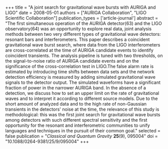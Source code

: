 +++
title = "A joint search for gravitational wave bursts with AURIGA and LIGO"
date = 2008-05-01
authors = ["AURIGA Collaboration", "LIGO Scientific Collaboration"]
publication_types = ['article-journal']
abstract = "The first simultaneous operation of the AURIGA detector(63) and the LIGO observatory(64) was an opportunity to explore real data, joint analysis methods between two very different types of gravitational wave detectors: resonant bars and interferometers. This paper describes a coincident gravitational wave burst search, where data from the LIGO interferometers are cross-correlated at the time of AURIGA candidate events to identify coincident transients. The analysis pipeline is tuned with two thresholds, on the signal-to-noise ratio of AURIGA candidate events and on the significance of the cross-correlation test in LIGO.The false alarm rate is estimated by introducing time shifts between data sets and the network detection efficiency is measured by adding simulated gravitational wave signals to the detector output. The simulated waveforms have a significant fraction of power in the narrower AURIGA band. In the absence of a detection, we discuss how to set an upper limit on the rate of gravitational waves and to interpret it according to different source models. Due to the short amount of analyzed data and to the high rate of non-Gaussian transients in the detectors' noise at the time, the relevance of this study is methodological: this was the first joint search for gravitational wave bursts among detectors with such different spectral sensitivity and the first opportunity for the resonant and interferometric communities to unify languages and techniques in the pursuit of their common goal."
selected = false
publication = "*Classical and Quantum Gravity* **25**(9), 095004"
doi = "10.1088/0264-9381/25/9/095004"
+++
